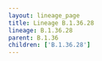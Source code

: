 ```yaml
---
layout: lineage_page
title: Lineage B.1.36.28
lineage: B.1.36.28
parent: B.1.36
children: ['B.1.36.28']
---
```

